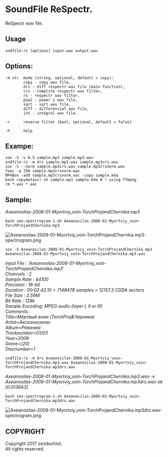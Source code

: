 # SoundFile ReSpectr.

ReSpectr wav file.

## Usage

```
sndfile-rs [options] input.wav output.wav
```

## Options:

```
-m str  mode (string, optional, default = copy):  
        copy - copy wav file,  
        drs - diff respectr wav file (main function),  
        crs - complite respectr wav filter,  
        rs - respectr wav filter,  
        pow2 - power 2 wav file,  
        sqrt - sqrt wav file,  
        diff - differencial wav file,  
        int - integral wav file.  

-r      reverse filter (bool, optional, default = false)

-h      help
```

## Exampe:

```
sox -S -v 0.5 sample.mp3 sample.mp3.wav  
sndfile-rs -m drs sample.mp3.wav sample.mp3crs.wav  
sox -S --norm sample.mp3crs.wav sample.mp3crsnorm.wav  
faac -q 256 sample.mp3crsnorm.wav  
MP4Box -add sample.mp3crsnorm.aac -copy sample.m4a  
bash copymetascr.sh sample.mp3 sample.m4a # ! using ffmpeg  
rm *.wav *.aac  
```

## Sample:

_Axeanosilas-2008-01-Myortviy_voin-TorchProjandChernika.mp3_

```
bash sox-spectrogram-1.sh Axeanosilas-2008-01-Myortviy_voin-TorchProjandChernika.mp3
```

![Axeanosilas-2008-01-Myortviy_voin-TorchProjandChernika.mp3-spectrogram.png](https://raw.githubusercontent.com/zvezdochiot/sndfile-rs/master/images/Axeanosilas-2008-01-Myortviy_voin-TorchProjandChernika.mp3-spectrogram.png)

```
sox -S Axeanosilas-2008-01-Myortviy_voin-TorchProjandChernika.mp3 Axeanosilas-2008-01-Myortviy_voin-TorchProjandChernika.mp3.wav
```

_Input File     : 'Axeanosilas-2008-01-Myortviy_voin-TorchProjandChernika.mp3'_  
_Channels       : 2_  
_Sample Rate    : 44100_  
_Precision      : 16-bit_  
_Duration       : 00:02:42.10 = 7148478 samples = 12157.3 CDDA sectors_  
_File Size      : 2.59M_  
_Bit Rate       : 128k_  
_Sample Encoding: MPEG audio (layer I, II or III)_  
_Comments       :_  
_Title=Мёртвый воин (TorchProj&Черника)_  
_Artist=Аксеаносилас_  
_Album=Ряженка_  
_Tracknumber=01/03_  
_Year=2008_  
_Genre=(20)_  
_Discnumber=1_  

```
sndfile-rs -m drs Axeanosilas-2008-01-Myortviy_voin-TorchProjandChernika.mp3.wav Axeanosilas-2008-01-Myortviy_voin-TorchProjandChernika.mp3drs.wav  
```
_Axeanosilas-2008-01-Myortviy_voin-TorchProjandChernika.mp3.wav -> Axeanosilas-2008-01-Myortviy_voin-TorchProjandChernika.mp3drs.wav ok [0.013643]_

```
bash sox-spectrogram-1.sh Axeanosilas-2008-01-Myortviy_voin-TorchProjandChernika.mp3drs.wav
```

![Axeanosilas-2008-01-Myortviy_voin-TorchProjandChernika.mp3drs.wav-spectrogram.png](https://raw.githubusercontent.com/zvezdochiot/sndfile-rs/master/images/Axeanosilas-2008-01-Myortviy_voin-TorchProjandChernika.mp3drs.wav-spectrogram.png)

## COPYRIGHT

Copyright 2017 zezdochiot.  
 All rights reserved.
